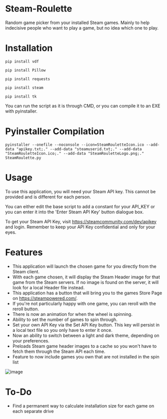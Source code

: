# Steam-Roulette
Random game picker from your installed Steam games. Mainly to help indecisive people who want to play a game, but no idea which one to play.

# Installation
`pip install vdf`

`pip install Pillow`

`pip install requests`

`pip install steam`

`pip install tk`

You can run the script as it is through CMD, or you can compile it to an EXE with pyinstaller.

# Pyinstaller Compilation
`pyinstaller --onefile --noconsole --icon=SteamRouletteIcon.ico --add-data "apikey.txt;." --add-data "steamuserid.txt;." --add-data "SteamRouletteIcon.ico;." --add-data "SteamRouletteLogo.png;." SteamRoulette.py`

# Usage
To use this application, you will need your Steam API key. This cannot be provided and is different for each person.

You can either edit the base script to add a constant for your API_KEY or you can enter it into the 'Enter Steam API Key' button dialogue box.

To get your Steam API Key, visit https://steamcommunity.com/dev/apikey and login. Remember to keep your API Key confidential and only for your eyes.

# Features
- This application will launch the chosen game for you directly from the Steam client.
- With each game chosen, it will display the Steam Header image for that game from the Steam servers. If no image is found on the server, it will look for a local Header file instead.
- This application has a button that will bring you to the games Store Page on https://steampowered.com/.
- If you're not particularly happy with one game, you can reroll with the reroll button.
- There is now an animation for when the wheel is spinning.
- Ability to set the number of games to spin through.
- Set your own API Key via the Set API Key button. This key will persist in a local text file so you only have to enter it once.
- Now an ability to switch between a light and dark theme, depending on your preferences.
- Preloads Steam game header images to a cache so you won't have to fetch them through the Steam API each time.
- Feature to now include games you own that are not installed in the spin list

![image](https://github.com/user-attachments/assets/493f27ac-49e3-4c13-8117-7364d8930fb8)

# To-Do
- Find a permanent way to calculate installation size for each game on each separate drive
